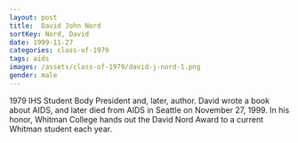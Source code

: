 ```yaml
---
layout: post
title:  David John Nord
sortKey: Nord, David
date: 1999-11-27
categories: class-of-1979
tags: aids
images: /assets/class-of-1979/david-j-nord-1.png
gender: male
---
```

1979 IHS Student Body President and, later, author. David wrote a book about AIDS, and later died from AIDS in Seattle on November 27, 1999. In his honor, Whitman College hands out the David Nord Award to a current Whitman student each year.

